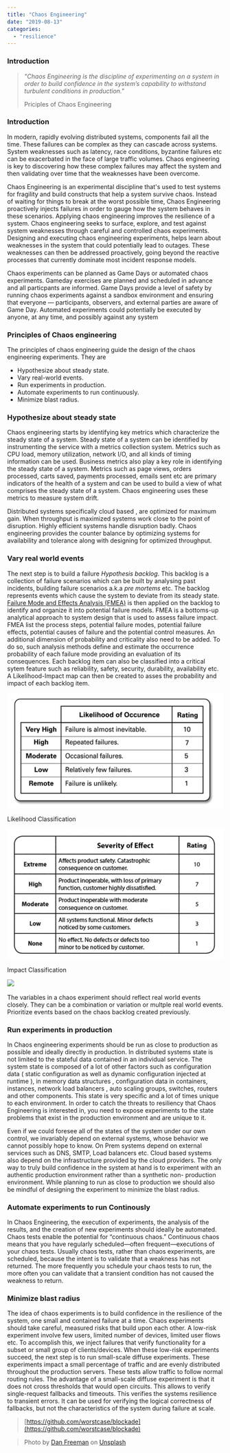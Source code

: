 ```yaml
---
title: "Chaos Engineering"
date: "2019-08-13"
categories: 
  - "resilience"
---
```


### Introduction

> _"Chaos Engineering is the discipline of experimenting on a system in order to build confidence in the system’s capability to withstand turbulent conditions in production."_
>
> Priciples of Chaos Engineering

### Introduction

In modern, rapidly evolving distributed systems, components fail all the time. These failures can be complex as they can cascade across systems. System weaknesses such as latency, race conditions, byzantine failures etc can be exacerbated in the face of large traffic volumes. Chaos engineering is key to discovering how these complex failures may affect the system and then validating over time that the weaknesses have been overcome.

Chaos Engineering is an experimental discipline that's used to test systems for fragility and build constructs that help a system survive chaos. Instead of waiting for things to break at the worst possible time, Chaos Engineering proactively injects failures in order to gauge how the system behaves in these scenarios. Applying chaos engineering improves the resilience of a system. Chaos engineering seeks to surface, explore, and test against system weaknesses through careful and controlled chaos experiments. Designing and executing chaos engineering experiments, helps learn about weaknesses in the system that could potentially lead to outages. These weaknesses can then be addressed proactively, going beyond the reactive processes that currently dominate most incident response models.

Chaos experiments can be planned as Game Days or automated chaos experiments. Gameday exercises are planned and scheduled in advance and all particpants are informed. Game Days provide a level of safety by running chaos experiments against a sandbox environment and ensuring that everyone — participants, observers, and external parties are aware of Game Day. Automated experiments could potentially be executed by anyone, at any time, and possibly against any system

### Principles of Chaos engineering

The principles of chaos engineering guide the design of the chaos engineering experiments. They are

- Hypothesize about steady state.
- Vary real-world events.
- Run experiments in production.
- Automate experiments to run continuously.
- Minimize blast radius.

### Hypothesize about steady state

Chaos engineering starts by identifying key metrics which characterize the steady state of a system. Steady state of a system can be identified by instrumenting the service with a metrics collection system. Metrics such as CPU load, memory utilization, network I/O, and all kinds of timing information can be used. Business metrics also play a key role in identifying the steady state of a system. Metrics such as page views, orders processed, carts saved, payments processed, emails sent etc are primary indicators of the health of a system and can be used to build a view of what comprises the steady state of a system. Chaos engineering uses these metrics to measure system drift.

Distributed systems specifically cloud based , are optimized for maximum gain. When throughput is maximized systems work close to the point of disruption. Highly efficient systems handle disruption badly. Chaos engineering provides the counter balance by optimizing systems for availability and tolerance along with designing for optimized throughput.

### Vary real world events

The next step is to build a failure _Hypothesis backlog_. This backlog is a collection of failure scenarios which can be built by analysing past incidents, building failure scenarios a.k.a _pre mortems_ etc. The backlog represents events which cause the system to deviate from its steady state. [Failure Mode and Effects Analysis (FMEA)](https://en.wikipedia.org/wiki/Failure_mode_and_effects_analysis) is then applied on the backlog to identify and organize it into potential failure models. FMEA is a bottoms-up analytical approach to system design that is used to assess failure impact. FMEA list the process steps, potential failure modes, potential failure effects, potential causes of failure and the potential control measures. An additional dimension of probability and criticality also need to be added. To do so, such analysis methods define and estimate the occurrence probability of each failure mode providing an evaluation of its consequences. Each backlog item can also be classified into a critical sytem feature such as reliability, safety, security, durability, availability etc. A Likelihood-Impact map can then be created to asses the probability and impact of each backlog item.

![](images/Likelihood-rating.png)

Likelihood Classification

![](images/impact-rating-1.png)

Impact Classification

![](blob:https://pradeeploganathan.com/8b4f69fd-5c2e-48b3-8dd9-e93b6b129050)

The variables in a chaos experiment should reflect real world events closely. They can be a combination or variation or multple real world events. Prioritize events based on the chaos backlog created previously.

### Run experiments in production

In Chaos engineering experiments should be run as close to production as possible and ideally directly in production. In distributed systems state is not limited to the stateful data contained in an individual service. The system state is composed of a lot of other factors such as configuration data ( static configuration as well as dynamic configuration injected at runtime ), in memory data structures , configuration data in containers, instances, network load balancers , auto scaling groups, switches, routers and other components. This state is very specific and a lot of times unique to each environment. In order to catch the threats to resiliency that Chaos Engineering is interested in, you need to expose experiments to the state problems that exist in the production environment and are unique to it.

Even if we could foresee all of the states of the system under our own control, we invariably depend on external systems, whose behavior we cannot possibly hope to know. On Prem systems depend on external services such as DNS, SMTP, Load balancers etc. Cloud based systems also depend on the infrastructure provided by the cloud providers. The only way to truly build confidence in the system at hand is to experiment with an authentic production environment rather than a synthetic non- production environment. While planning to run as close to production we should also be mindful of designing the experiment to minimize the blast radius.

### Automate experiments to run Continously

In Chaos Engineering, the execution of experiments, the analysis of the results, and the creation of new experiments should ideally be automated. Chaos tests enable the potential for “continuous chaos.” Continuous chaos means that you have regularly scheduled—often frequent—executions of your chaos tests. Usually chaos tests, rather than chaos experiments, are scheduled, because the intent is to validate that a weakness has not returned. The more frequently you schedule your chaos tests to run, the more often you can validate that a transient condition has not caused the weakness to return.

### Minimize blast radius

The idea of chaos experiments is to build confidence in the resilience of the system, one small and contained failure at a time. Chaos experiments should take careful, measured risks that build upon each other. A low-risk experiment involve few users, limited number of devices, limited user flows etc. To accomplish this, we inject failures that verify functionality for a subset or small group of clients/devices. When these low-risk experiments succeed, the next step is to run small-scale diffuse experiments. These experiments impact a small percentage of traffic and are evenly distributed throughout the production servers. These tests allow traffic to follow normal routing rules. The advantage of a small-scale diffuse experiment is that it does not cross thresholds that would open circuits. This allows to verify single-request fallbacks and timeouts. This verifies the systems resilience to transient errors. It can be used for verifying the logical correctness of fallbacks, but not the characteristics of the system during failure at scale.

> [https://github.com/worstcase/blockade](https://github.com/worstcase/blockade)

> Photo by [Dan Freeman](https://unsplash.com/@danfreemanphoto?utm_source=unsplash&utm_medium=referral&utm_content=creditCopyText) on [Unsplash](https://unsplash.com/search/photos/busy?utm_source=unsplash&utm_medium=referral&utm_content=creditCopyText)
